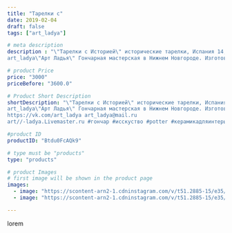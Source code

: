 ```yaml
---
title: "Тарелки с"
date: 2019-02-04
draft: false
tags: ["art_ladya"]

# meta description
description : "\"Тарелки с Историей\" исторические тарелки, Испания 14,15век.
art_ladya\"Арт Ладья\" Гончарная мастерская в Нижнем Новгороде. Изготовление керамики и мастер//-"

# product Price
price: "3000"
priceBefore: "3600.0"

# Product Short Description
shortDescription: "\"Тарелки с Историей\" исторические тарелки, Испания 14,15век.
art_ladya\"Арт Ладья\" Гончарная мастерская в Нижнем Новгороде. Изготовление керамики и мастер//-классы по обучению. 
https://vk.com/art_ladya art_ladya@mail.ru 
art//-ladya.Livemaster.ru #гончар #исскуство #potter #керамикадляинтерьера #керамикаручнаяработа #гончарнаямастерская #керамиканазаказ #handmade #посудаизглины #керамика #гончарнаяпосуда #эксклюзивнаякерамика #painter #dishes #испания #ceramicar #nntoday #claygoods #restaurant #earthenware #ceramic #design #bowl #dish #plate #ceramicart #berries #авторскаякерамика #европейскиетарелки #историческаяреконструкция"

#product ID
productID: "Btdu0FcAQk9"

# type must be "products"
type: "products"

# product Images
# first image will be shown in the product page
images:
  - image: "https://scontent-arn2-1.cdninstagram.com/v/t51.2885-15/e35/50570920_343707213148215_6134834486300153720_n.jpg?tp=1&_nc_ht=scontent-arn2-1.cdninstagram.com&_nc_cat=103&_nc_ohc=NDFMY9-_QvUAX_M1U1q&ccb=7-4&oh=f0217e546feae5b8eb6b66f0d0e9ebf2&oe=60863AA4&_nc_sid=83d603&ig_cache_key=MTk3MTkzODA5NzY1ODczNDQ4Nw%3D%3D.2-ccb7-4"
  - image: "https://scontent-arn2-1.cdninstagram.com/v/t51.2885-15/e35/50874099_2257915907782706_4845119985166047756_n.jpg?tp=1&_nc_ht=scontent-arn2-1.cdninstagram.com&_nc_cat=102&_nc_ohc=pJrfJOguUjQAX-BoXSq&ccb=7-4&oh=e4089d23e4471526b24c8abc200e594a&oe=60833B1E&_nc_sid=83d603&ig_cache_key=MTk3MTkzODA5NzY0MjA1NzAxOA%3D%3D.2-ccb7-4"

---
```

lorem
